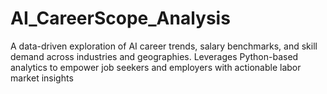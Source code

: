 # AI_CareerScope_Analysis
A data-driven exploration of AI career trends, salary benchmarks, and skill demand across industries and geographies. Leverages Python-based analytics to empower job seekers and employers with actionable labor market insights
